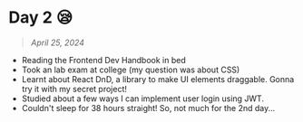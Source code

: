 # Day 2 😪

> *April 25, 2024*

- Reading the Frontend Dev Handbook in bed
- Took an lab exam at college (my question was about CSS)
- Learnt about React DnD, a library to make UI elements draggable. Gonna try it with my secret project!
- Studied about a few ways I can implement user login using JWT.
- Couldn't sleep for 38 hours straight! So, not much for the 2nd day...